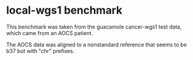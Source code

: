 # local-wgs1 benchmark

This benchmark was taken from the guacamole cancer-wgs1 test data, which came from an AOCS patient.

The AOCS data was aligned to a nonstandard reference that seems to be b37 but with "chr" prefixes.